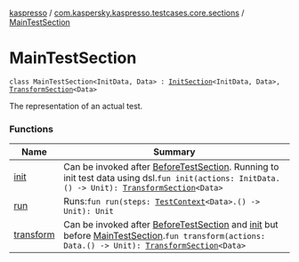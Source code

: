[kaspresso](../../index.md) / [com.kaspersky.kaspresso.testcases.core.sections](../index.md) / [MainTestSection](./index.md)

# MainTestSection

`class MainTestSection<InitData, Data> : `[`InitSection`](../-init-section/index.md)`<InitData, Data>, `[`TransformSection`](../-transform-section/index.md)`<Data>`

The representation of an actual test.

### Functions

| Name | Summary |
|---|---|
| [init](init.md) | Can be invoked after [BeforeTestSection](../-before-test-section/index.md). Running to init test data using dsl.`fun init(actions: InitData.() -> Unit): `[`TransformSection`](../-transform-section/index.md)`<Data>` |
| [run](run.md) | Runs:`fun run(steps: `[`TestContext`](../../com.kaspersky.kaspresso.testcases.core.testcontext/-test-context/index.md)`<Data>.() -> Unit): Unit` |
| [transform](transform.md) | Can be invoked after [BeforeTestSection](../-before-test-section/index.md) and [init](init.md) but before [MainTestSection](./index.md).`fun transform(actions: Data.() -> Unit): `[`TransformSection`](../-transform-section/index.md)`<Data>` |
